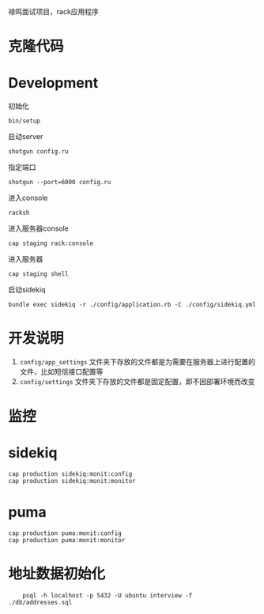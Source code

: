 禄鸣面试项目，rack应用程序

# 克隆代码

# Development
  初始化

    bin/setup

  启动server

    shotgun config.ru

  指定端口

    shotgun --port=6000 config.ru

  进入console

    racksh

  进入服务器console

    cap staging rack:console

  进入服务器

    cap staging shell

  启动sidekiq

    bundle exec sidekiq -r ./config/application.rb -C ./config/sidekiq.yml

# 开发说明

1. `config/app_settings` 文件夹下存放的文件都是为需要在服务器上进行配置的文件，比如短信接口配置等
2. `config/settings` 文件夹下存放的文件都是固定配置，即不因部署环境而改变

# 监控

# sidekiq

    cap production sidekiq:monit:config
    cap production sidekiq:monit:monitor

# puma

    cap production puma:monit:config
    cap production puma:monit:monitor

# 地址数据初始化
```shell
    psql -h localhost -p 5432 -U ubuntu interview -f ./db/addresses.sql
```